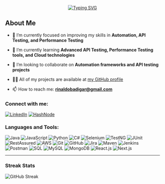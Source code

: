 

<div align="center">
  <a href="https://git.io/typing-svg"><img src="https://readme-typing-svg.herokuapp.com?font=Fira+Code&size=50&pause=1000&vCenter=true&width=950&height=100&lines=Hi%F0%9F%91%8B%2C+I'm+Rinaldo+Badigar+;An+Aspiring+SDET+in+the+Making!" alt="Typing SVG" /></a>
</div>

## About Me

- 🔭 I’m currently focused on improving my skills in **Automation, API Testing, and Performance Testing**
  
- 🌱 I’m currently learning **Advanced API Testing, Performance Testing tools, and Cloud technologies**
  
- 🤝 I’m looking to collaborate on **Automation frameworks and API testing projects**
  
- 👨‍💻 All of my projects are available at [my GitHub profile](https://github.com/rinaldo23)
  
- 📫 How to reach me: **[rinaldobadigar@gmail.com](mailto:rinaldobadigar@gmail.com)**

### Connect with me:
[![LinkedIn](https://img.shields.io/badge/LinkedIn-Rinaldo--Badigar-blue?logo=linkedin)](https://www.linkedin.com/in/rinaldo-badigar)
[![HashNode](https://img.shields.io/badge/HashNode-Rinaldo-lightblue?logo=hashnode)](https://hashnode.com/@Rinaldo)

### Languages and Tools:
![Java](https://img.shields.io/badge/-Java-007396?logo=java&logoColor=white&style=flat)
![JavaScript](https://img.shields.io/badge/-JavaScript-F7DF1E?logo=javascript&logoColor=black&style=flat)
![Python](https://img.shields.io/badge/-Python-3776AB?logo=python&logoColor=white&style=flat)
![C#](https://img.shields.io/badge/-C%23-239120?logo=c-sharp&logoColor=white&style=flat)
![Selenium](https://img.shields.io/badge/-Selenium-43B02A?logo=selenium&logoColor=white&style=flat)
![TestNG](https://img.shields.io/badge/-TestNG-FFCA28?logo=testing&logoColor=black&style=flat)
![JUnit](https://img.shields.io/badge/-JUnit-25A162?logo=junit5&logoColor=white&style=flat)
![RestAssured](https://img.shields.io/badge/-RestAssured-5A9BD5?logo=api&logoColor=white&style=flat)
![AWS](https://img.shields.io/badge/-AWS-232F3E?logo=amazon-aws&logoColor=white&style=flat)
![Git](https://img.shields.io/badge/-Git-F05032?logo=git&logoColor=white&style=flat)
![GitHub](https://img.shields.io/badge/-GitHub-181717?logo=github&logoColor=white&style=flat)
![Jira](https://img.shields.io/badge/-Jira-0052CC?logo=jira&logoColor=white&style=flat)
![Maven](https://img.shields.io/badge/-Maven-C71A36?logo=apache-maven&logoColor=white&style=flat)
![Jenkins](https://img.shields.io/badge/-Jenkins-D24939?logo=jenkins&logoColor=white&style=flat)
![Postman](https://img.shields.io/badge/-Postman-FF6C37?logo=postman&logoColor=white&style=flat)
![SQL](https://img.shields.io/badge/-SQL-4479A1?logo=sql&logoColor=white&style=flat)
![MySQL](https://img.shields.io/badge/-MySQL-4479A1?logo=mysql&logoColor=white&style=flat)
![MongoDB](https://img.shields.io/badge/-MongoDB-47A248?logo=mongodb&logoColor=white&style=flat)
![React.js](https://img.shields.io/badge/-React-61DAFB?logo=react&logoColor=white&style=flat)
![Next.js](https://img.shields.io/badge/-Next.js-000000?logo=nextdotjs&logoColor=white&style=flat)

---

### Streak Stats
![GitHub Streak](https://github-readme-streak-stats.herokuapp.com/?user=rinaldo23)
